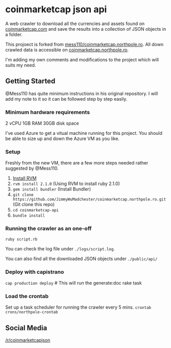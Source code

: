 # coinmarketcap json api

A web crawler to download all the currencies and assets found on [coinmarketcap.com](http://coinmarketcap.com/ "coinmarketcap.com") and save the results into a collection of JSON objects in a folder.

This projoect is forked from [mess110/coinmarketcap.northpole.ro](https://github.com/mess110/coinmarketcap.northpole.ro). All down crawled data is accessible on [coinmarketcap.northpole.ro](http://coinmarketcap.northpole.ro).

I'm adding my own comments and modifications to the project which will suits my need. 

## Getting Started

@Mess110 has quite minimum instructions in his original repository. I will add my note to it so it can be followed step by step easily.

### Minimum hardware requirements
2 vCPU
1GB RAM
30GB disk space

I've used Azure to get a vitual machine running for this project. You should be able to size up and down the Azure VM as you like.

### Setup

Freshly from the new VM, there are a few more steps needed rather suggested by @Mess110.

1. [Install RVM](https://github.com/rvm/ubuntu_rvm)
2. ```rvm install 2.1.0``` (Using RVM to install ruby 2.1.0)
3. ```gem install bundler``` (Install Bundler)
4. ```git clone https://github.com/JimmyWuMadchester/coinmarketcap.northpole.ro.git``` (Git clone this repo)
5. ```cd coinmarketcap-api```
6. ```bundle install```

### Running the crawler as an one-off

```ruby script.rb```

You can check the log file under ```./logs/script.log```.

You can also find all the downloaded JSON objects under ```./public/api/```

### Deploy with capistrano

```cap production deploy``` # This will run the generate:doc rake task

### Load the crontab

Set up a task scheduler for running the crawler every 5 mins.
```crontab crons/northpole-crontab```

## Social Media
[/r/coinmarketcapjson](https://www.reddit.com/r/coinmarketcapjson/)
